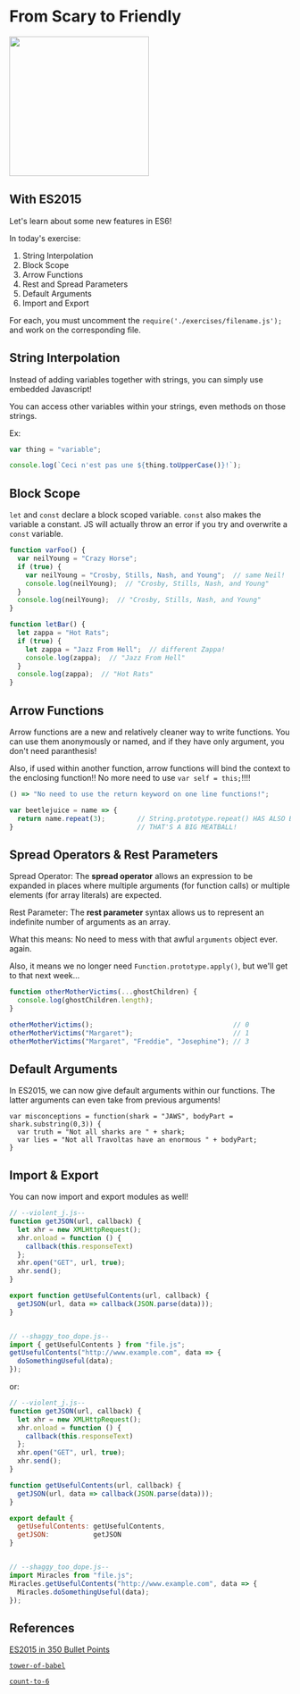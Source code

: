 # From Scary to Friendly

<img src="http://i.dailymail.co.uk/i/pix/2015/02/15/25B321FB00000578-2954536-Healing_a_broken_heart_Mickey_picked_up_the_two_pups_after_his_b-a-46_1424023876938.jpg" width=250px>

## With ES2015

Let's learn about some new features in ES6!

In today's exercise:

1. String Interpolation
2. Block Scope
3. Arrow Functions
4. Rest and Spread Parameters
5. Default Arguments
6. Import and Export

For each, you must uncomment the `require('./exercises/filename.js');` and work on the corresponding file.

## String Interpolation

Instead of adding variables together with strings, you can simply use embedded Javascript!

You can access other variables within your strings, even methods on those strings.

Ex:

``` javascript
var thing = "variable";

console.log(`Ceci n'est pas une ${thing.toUpperCase()}!`);
```



## Block Scope

`let` and `const` declare a block scoped variable. `const` also makes the variable a constant. JS will actually throw an error if you try and overwrite a `const` variable.

``` javascript
function varFoo() {
  var neilYoung = "Crazy Horse";
  if (true) {
    var neilYoung = "Crosby, Stills, Nash, and Young";  // same Neil!
    console.log(neilYoung);  // "Crosby, Stills, Nash, and Young"
  }
  console.log(neilYoung);  // "Crosby, Stills, Nash, and Young"
}

function letBar() {
  let zappa = "Hot Rats";
  if (true) {
    let zappa = "Jazz From Hell";  // different Zappa!
    console.log(zappa);  // "Jazz From Hell"
  }
  console.log(zappa);  // "Hot Rats"
}
```



## Arrow Functions

Arrow functions are a new and relatively cleaner way to write functions. You can use them anonymously or named, and if they have only argument, you don't need paranthesis! 

 Also, if used within another function, arrow functions will bind the context to the enclosing function!! No more need to use `var self = this;`!!!!

``` javascript
() => "No need to use the return keyword on one line functions!";

var beetlejuice = name => {
  return name.repeat(3);    	// String.prototype.repeat() HAS ALSO BEEN ADDED!
}								// THAT'S A BIG MEATBALL!
```



## Spread Operators & Rest Parameters

Spread Operator: The **spread operator** allows an expression to be expanded in places where multiple arguments (for function calls) or multiple elements (for array literals) are expected.

Rest Parameter: The **rest parameter** syntax allows us to represent an indefinite number of arguments as an array.

What this means: No need to mess with that awful `arguments` object ever. again.

Also, it means we no longer need `Function.prototype.apply()`, but we'll get to that next week…

``` javascript
function otherMotherVictims(...ghostChildren) {
  console.log(ghostChildren.length);
}

otherMotherVictims();  									// 0
otherMotherVictims("Margaret"); 						// 1
otherMotherVictims("Margaret", "Freddie", "Josephine"); // 3
```



## Default Arguments

In ES2015, we can now give default arguments within our functions. The latter arguments can even take from previous arguments!

``` 
var misconceptions = function(shark = "JAWS", bodyPart = shark.substring(0,3)) {
  var truth = "Not all sharks are " + shark;
  var lies = "Not all Travoltas have an enormous " + bodyPart;
}
```



## Import & Export

You can now import and export modules as well!

``` javascript
// --violent_j.js--
function getJSON(url, callback) {
  let xhr = new XMLHttpRequest();
  xhr.onload = function () { 
    callback(this.responseText) 
  };
  xhr.open("GET", url, true);
  xhr.send();
}

export function getUsefulContents(url, callback) {
  getJSON(url, data => callback(JSON.parse(data)));
}


// --shaggy_too_dope.js--
import { getUsefulContents } from "file.js";
getUsefulContents("http://www.example.com", data => {
  doSomethingUseful(data);
});
```

or:

``` javascript
// --violent_j.js--
function getJSON(url, callback) {
  let xhr = new XMLHttpRequest();
  xhr.onload = function () { 
    callback(this.responseText) 
  };
  xhr.open("GET", url, true);
  xhr.send();
}

function getUsefulContents(url, callback) {
  getJSON(url, data => callback(JSON.parse(data)));
}

export default {
  getUsefulContents: getUsefulContents,
  getJSON:           getJSON
}


// --shaggy_too_dope.js--
import Miracles from "file.js";
Miracles.getUsefulContents("http://www.example.com", data => {
  Miracles.doSomethingUseful(data);
});
```



## References

[ES2015 in 350 Bullet Points](https://github.com/bevacqua/es6)

[`tower-of-babel`](https://github.com/yosuke-furukawa/tower-of-babel)

[`count-to-6`](https://github.com/domenic/count-to-6)